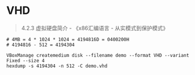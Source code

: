 # VHD

> 4.2.3 虚拟硬盘简介 - 《x86汇编语言 - 从实模式到保护模式》

```
# 4MB = 4 * 1024 * 1024 = 4194816D = 0400200H
# 4194816 - 512 = 4194304

VBoxManage createmedium disk --filename demo --format VHD --variant Fixed --size 4
hexdump -s 4194304 -n 512 -C demo.vhd
```